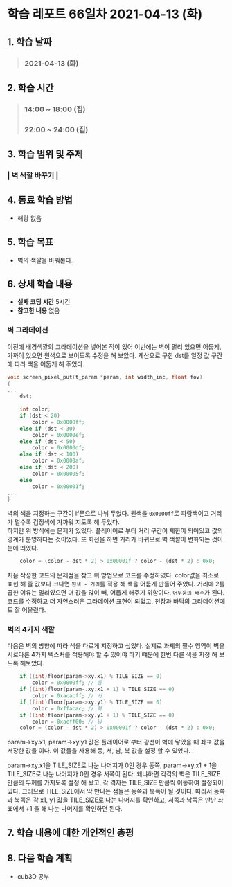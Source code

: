 # 학습 레포트 66일차 2021-04-13 (화)

## 1. 학습 날짜
> ### 2021-04-13 (화)

## 2. 학습 시간
> ### 14:00 ~ 18:00 (집)
> ### 22:00 ~ 24:00 (집)

## 3. 학습 범위 및 주제
### | 벽 색깔 바꾸기 |

## 4. 동료 학습 방법
- 해당 없음

## 5. 학습 목표
- 벽의 색깔을 바꿔본다.

## 6. 상세 학습 내용
- **실제 코딩 시간** 5시간
- **참고한 내용** 없음

### 벽 그라데이션

이전에 배경색깔의 그라데이션을 넣어본 적이 있어 이번에는 벽이 멀리 있으면 어둡게, 가까이 있으면 원색으로 보이도록 수정을 해 보았다. 계산으로 구한 dst를 일정 값 구간에 따라 색을 어둡게 해 주었다.

```c
void screen_pixel_put(t_param *param, int width_inc, float fov)
{
...
    dst;
    
    int color;
    if (dst < 20)
        color = 0x0000ff;
    else if (dst < 30)
        color = 0x0000ef;
    else if (dst < 50)
        color = 0x0000df;
    else if (dst < 100)
        color = 0x0000af;
    else if (dst < 200)
        color = 0x00005f;
    else
        color = 0x00001f;
...
}
```
벽의 색을 지정하는 구간이 if문으로 나눠 두었다. 원색을 `0x0000ff`로 파랑색이고 거리가 멀수록 검정색에 가까워 지도록 해 두었다.\
하지만 위 방식에는 문제가 있었다. 플레이어로 부터 거리 구간이 제한이 되어있고 값의 경계가 분명하다는 것이었다. 또 회전을 하면 거리가 바뀌므로 벽 색깔이 변화되는 것이 눈에 띄었다.

```c
    color = (color - dst * 2) > 0x00001f ? color - (dst * 2) : 0x0;
```
처음 작성한 코드의 문제점을 찾고 위 방법으로 코드를 수정하였다. color값을 최소로 표현 해 줄 값보다 크다면 `원색 - 거리`를 적용 해 색을 어둡게 만들어 주었다. 거리에 2를 곱한 이유는 멀리있으면 더 값을 많이 빼, 어둡게 해주기 위함이다. `어두움의 배수`가 된다.\
코드를 수정하고 더 자연스러운 그라데이션 표현이 되었고, 천장과 바닥의 그라데이션에도 잘 어울렸다.

### 벽의 4가지 색깔

다음은 벽의 방향에 따라 색을 다르게 지정하고 싶었다. 실제로 과제의 필수 영역이 벽을 서로다른 4가지 텍스처를 적용해야 할 수 있어야 하기 떄문에 한번 다른 색을 지정 해 보도록 해보았다.

```c
    if ((int)floor(param->xy.x1) % TILE_SIZE == 0)
        color = 0x0000ff; // 동
    if ((int)floor(param-.xy.x1 + 1) % TILE_SIZE == 0)
        color = 0xacacff; // 서
    if ((int)floor(param->xy.y1) % TILE_SIZE == 0)
        color = 0xffacac; // 북
    if ((int)floor(param->xy.y1 + 1) % TILE_SIZE == 0)
        color = 0xacff00; // 남
    color = (color - dst * 2) > 0x00001f ? color - (dst * 2) : 0x0;
```

param->xy.x1, param->xy.y1 값은 플레이어로 부터 광선이 벽에 닿았을 때 좌표 값을 저장한 값들 이다. 이 값들을 사용해 동, 서, 남, 북 값을 설정 할 수 있었다.

param->xy.x1을 TILE_SIZE로 나눈 나머지가 0인 경우 동쪽, param->xy.x1 + 1을 TILE_SIZE로 나눈 나머지가 0인 경우 서쪽이 된다. 왜냐하면 각각의 벽은 TILE_SIZE만큼의 두께를 가지도록 설정 해 놨고, 각 격자는 TILE_SIZE 만큼씩 이동하여 설정되어있다. 그러므로 TILE_SiZE에서 딱 만나는 점들은 동쪽과 북쪽이 될 것이다. 따라서 동쪽과 북쪽은 각 x1, y1 값을 TILE_SIZE로 나눈 나머지를 확인하고, 서쪽과 남쪽은 만난 좌표에서 +1 을 해 나눈 나머지를 확인하면 된다.

## 7. 학습 내용에 대한 개인적인 총평

## 8. 다음 학습 계획
- cub3D 공부